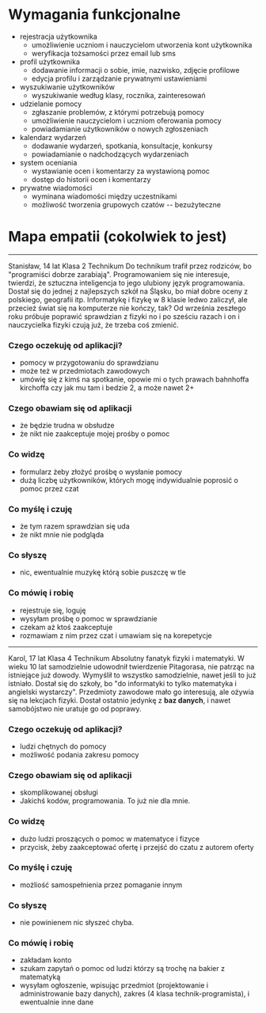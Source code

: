 # Wymagania funkcjonalne
- rejestracja użytkownika
	- umożliwienie uczniom i nauczycielom utworzenia kont użytkownika
	- weryfikacja tożsamości przez email lub sms
- profil użytkownika
	- dodawanie informacji o sobie, imie, nazwisko, zdjęcie profilowe
	- edycja profilu i zarządzanie prywatnymi ustawieniami
- wyszukiwanie użytkowników
	- wyszukiwanie według klasy, rocznika, zainteresowań
- udzielanie pomocy
	- zgłaszanie problemów, z którymi potrzebują pomocy
	- umożliwienie nauczycielom i uczniom oferowania pomocy
	- powiadamianie użytkowników o nowych zgłoszeniach
- kalendarz wydarzeń
	- dodawanie wydarzeń, spotkania, konsultacje, konkursy
	- powiadamianie o nadchodzących wydarzeniach
- system oceniania
	- wystawianie ocen i komentarzy za wystawioną pomoc
	- dostęp do historii ocen i komentarzy
- prywatne wiadomości
	- wyminana wiadomości między uczestnikami
	- możliwość tworzenia grupowych czatów -- bezużyteczne

# Mapa empatii (cokolwiek to jest)

--------
Stanisław, 14 lat
Klasa 2 Technikum
Do technikum trafił przez rodziców, bo "programiści dobrze zarabiają".
Programowaniem się nie interesuje, twierdzi, że sztuczna inteligencja to jego ulubiony język programowania.
Dostał się do jednej z najlepszych szkół na Śląsku, bo miał dobre oceny z polskiego, geografii itp.
Informatykę i fizykę w 8 klasie ledwo zaliczył, ale przecież świat się na komputerze nie kończy, tak?
Od września zeszłego roku próbuje poprawić sprawdzian z fizyki no i po sześciu razach i on i nauczycielka fizyki czują już, że trzeba coś zmienić.

### Czego oczekuję od aplikacji?
- pomocy w przygotowaniu do sprawdzianu
- może też w przedmiotach zawodowych
- umówię się z kimś na spotkanie, opowie mi o tych prawach bahnhoffa kirchoffa czy jak mu tam i bedzie 2, a może nawet 2+
### Czego obawiam się od aplikacji
- że będzie trudna w obsłudze
- że nikt nie zaakceptuje mojej prośby o pomoc
### Co widzę
- formularz żeby złożyć prośbę o wysłanie pomocy
- dużą liczbę użytkowników, których mogę indywidualnie poprosić o pomoc przez czat
### Co myślę i czuję
- że tym razem sprawdzian się uda
- że nikt mnie nie podgląda
### Co słyszę
- nic, ewentualnie muzykę którą sobie puszczę w tle
### Co mówię i robię
- rejestruje się, loguję
- wysyłam prośbę o pomoc w sprawdzianie
- czekam aż ktoś zaakceptuje
- rozmawiam z nim przez czat i umawiam się na korepetycje


--------
Karol, 17 lat
Klasa 4 Technikum
Absolutny fanatyk fizyki i matematyki. W wieku 10 lat samodzielnie udowodnił twierdzenie Pitagorasa, nie patrząc na istniejące już dowody. Wymyślił to wszystko samodzielnie, nawet jeśli to już istniało.
Dostał się do szkoły, bo "do informatyki to tylko matematyka i angielski wystarczy".
Przedmioty zawodowe mało go interesują, ale ożywia się na lekcjach fizyki.
Dostał ostatnio jedynkę z **baz danych**, i nawet samobójstwo nie uratuje go od poprawy.

### Czego oczekuję od aplikacji?
- ludzi chętnych do pomocy
- możliwość podania zakresu pomocy
### Czego obawiam się od aplikacji
- skomplikowanej obsługi
- Jakichś kodów, programowania. To już nie dla mnie.
### Co widzę
- dużo ludzi proszących o pomoc w matematyce i fizyce
- przycisk, żeby zaakceptować ofertę i przejść do czatu z autorem oferty
### Co myślę i czuję
- możliość samospełnienia przez pomaganie innym
### Co słyszę
- nie powinienem nic słyszeć chyba.
### Co mówię i robię
- zakładam konto
- szukam zapytań o pomoc od ludzi którzy są trochę na bakier z matematyką
- wysyłam ogłoszenie, wpisując przedmiot (projektowanie i administrowanie bazy danych), zakres (4 klasa technik-programista), i ewentualnie inne dane
